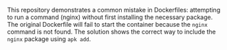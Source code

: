 This repository demonstrates a common mistake in Dockerfiles: attempting to run a command (nginx) without first installing the necessary package.  The original Dockerfile will fail to start the container because the `nginx` command is not found. The solution shows the correct way to include the `nginx` package using `apk add`. 